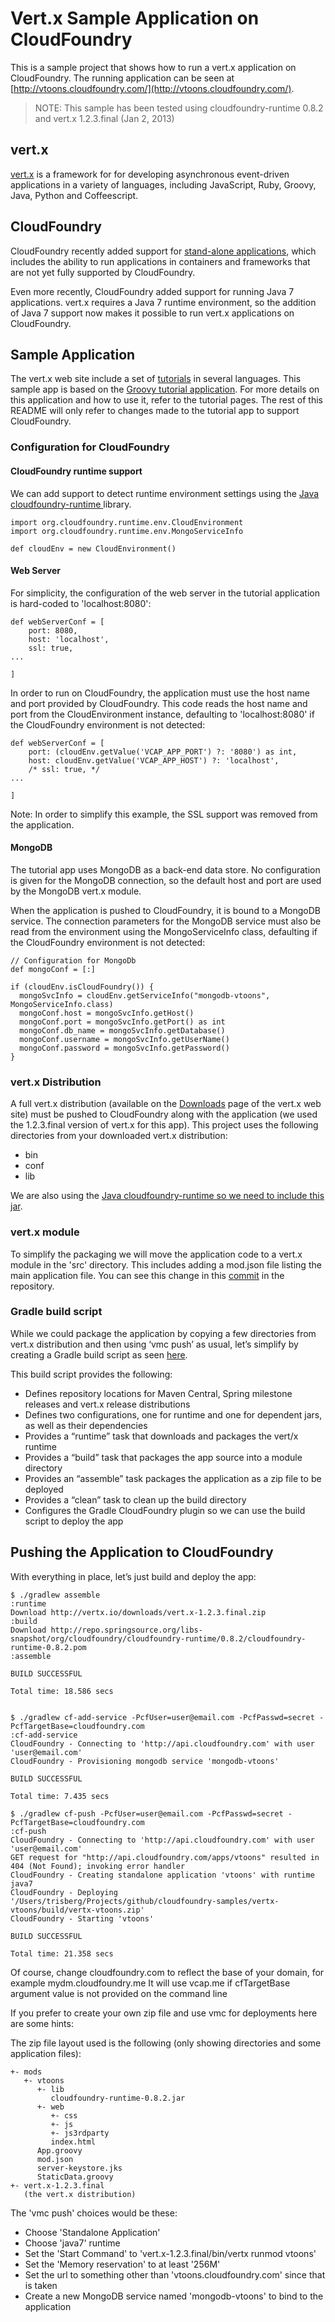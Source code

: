 # Vert.x Sample Application on CloudFoundry

This is a sample project that shows how to run a vert.x application on CloudFoundry. The running application can be seen at [http://vtoons.cloudfoundry.com/](http://vtoons.cloudfoundry.com/).

> NOTE: This sample has been tested using cloudfoundry-runtime 0.8.2 and vert.x 1.2.3.final (Jan 2, 2013)

## vert.x

[vert.x](http://vertx.io/) is a framework for for developing asynchronous event-driven applications in a variety of languages, including JavaScript, Ruby, Groovy, Java, Python and Coffeescript.

## CloudFoundry

CloudFoundry recently added support for [stand-alone applications](http://blog.cloudfoundry.com/2012/05/11/running-standalone-web-applications-on-cloud-foundry/), which includes the ability to run applications in containers and frameworks that are not yet fully supported by CloudFoundry. 

Even more recently, CloudFoundry added support for running Java 7 applications. vert.x requires a Java 7 runtime environment, so the addition of Java 7 support now makes it possible to run vert.x applications on CloudFoundry. 

## Sample Application

The vert.x web site include a set of [tutorials](http://vertx.io/tutorials.html) in several languages. This sample app is based on the [Groovy tutorial application](http://vertx.io/groovy_web_tutorial.html). For more details on this application and how to use it, refer to the tutorial pages. The rest of this README will only refer to changes made to the tutorial app to support CloudFoundry. 

### Configuration for CloudFoundry

#### CloudFoundry runtime support

We can add support to detect runtime environment settings using the [Java cloudfoundry-runtime ](https://github.com/cloudfoundry/vcap-java/tree/master/cloudfoundry-runtime) library.

    import org.cloudfoundry.runtime.env.CloudEnvironment
    import org.cloudfoundry.runtime.env.MongoServiceInfo

    def cloudEnv = new CloudEnvironment()

#### Web Server

For simplicity, the configuration of the web server in the tutorial application is hard-coded to 'localhost:8080':

    def webServerConf = [
        port: 8080,
        host: 'localhost',
        ssl: true,
    ...
    
    ]

In order to run on CloudFoundry, the application must use the host name and port provided by CloudFoundry. This code reads the host name and port from the CloudEnvironment instance, defaulting to 'localhost:8080' if the CloudFoundry environment is not detected:

    def webServerConf = [
        port: (cloudEnv.getValue('VCAP_APP_PORT') ?: '8080') as int,
        host: cloudEnv.getValue('VCAP_APP_HOST') ?: 'localhost',
        /* ssl: true, */
    ...
    
    ]

Note: In order to simplify this example, the SSL support was removed from the application.

#### MongoDB

The tutorial app uses MongoDB as a back-end data store. No configuration is given for the MongoDB connection, so the default host and port are used by the MongoDB vert.x module. 

When the application is pushed to CloudFoundry, it is bound to a MongoDB service. The connection parameters for the MongoDB service must also be read from the environment using the MongoServiceInfo class, defaulting if the CloudFoundry environment is not detected:

    // Configuration for MongoDb 
    def mongoConf = [:]

    if (cloudEnv.isCloudFoundry()) {
      mongoSvcInfo = cloudEnv.getServiceInfo("mongodb-vtoons", MongoServiceInfo.class)
      mongoConf.host = mongoSvcInfo.getHost()
      mongoConf.port = mongoSvcInfo.getPort() as int
      mongoConf.db_name = mongoSvcInfo.getDatabase()
      mongoConf.username = mongoSvcInfo.getUserName()
      mongoConf.password = mongoSvcInfo.getPassword()
    }

### vert.x Distribution

A full vert.x distribution (available on the [Downloads](http://vertx.io/downloads.html) page of the vert.x web site) must be pushed to CloudFoundry along with the application (we used the 1.2.3.final version of vert.x for this app). This project uses the following directories from your downloaded vert.x distribution:

* bin
* conf
* lib

We are also using the [Java cloudfoundry-runtime so we need to include this jar](https://repo.springsource.org/simple/libs-milestone-s3-cache/org/cloudfoundry/cloudfoundry-runtime/0.8.1/cloudfoundry-runtime-0.8.2.jar).

### vert.x module

To simplify the packaging we will move the application code to a vert.x module in the 'src' directory. This includes adding a mod.json file listing the main application file. You can see this change in this [commit](https://github.com/cloudfoundry-samples/vertx-vtoons/commit/54e927f4e6191453d4607fedcc933e205eaf606a) in the repository.

### Gradle build script

While we could package the application by copying a few directories from vert.x distribution and then using ‘vmc push’ as usual, let’s simplify by creating a Gradle build script as seen [here](https://github.com/cloudfoundry-samples/vertx-vtoons/blob/master/build.gradle).

This build script provides the following:

* Defines repository locations for Maven Central, Spring milestone releases and vert.x release distributions
* Defines two configurations, one for runtime and one for dependent jars, as well as their dependencies
* Provides a “runtime” task that downloads and packages the vert/x runtime
* Provides a “build” task that packages the app source into a module directory
* Provides an “assemble” task packages the application as a zip file to be deployed
* Provides a “clean” task to clean up the build directory
* Configures the Gradle CloudFoundry plugin so we can use the build script to deploy the app

## Pushing the Application to CloudFoundry

With everything in place, let’s just build and deploy the app:

    $ ./gradlew assemble
    :runtime
    Download http://vertx.io/downloads/vert.x-1.2.3.final.zip
    :build
    Download http://repo.springsource.org/libs-snapshot/org/cloudfoundry/cloudfoundry-runtime/0.8.2/cloudfoundry-runtime-0.8.2.pom
    :assemble

    BUILD SUCCESSFUL

    Total time: 18.586 secs


    $ ./gradlew cf-add-service -PcfUser=user@email.com -PcfPasswd=secret -PcfTargetBase=cloudfoundry.com
    :cf-add-service
    CloudFoundry - Connecting to 'http://api.cloudfoundry.com' with user 'user@email.com'
    CloudFoundry - Provisioning mongodb service 'mongodb-vtoons'

    BUILD SUCCESSFUL

    Total time: 7.435 secs

    $ ./gradlew cf-push -PcfUser=user@email.com -PcfPasswd=secret -PcfTargetBase=cloudfoundry.com
    :cf-push
    CloudFoundry - Connecting to 'http://api.cloudfoundry.com' with user 'user@email.com'
    GET request for "http://api.cloudfoundry.com/apps/vtoons" resulted in 404 (Not Found); invoking error handler
    CloudFoundry - Creating standalone application 'vtoons' with runtime java7
    CloudFoundry - Deploying '/Users/trisberg/Projects/github/cloudfoundry-samples/vertx-vtoons/build/vertx-vtoons.zip'
    CloudFoundry - Starting 'vtoons'

    BUILD SUCCESSFUL

    Total time: 21.358 secs


Of course, change cloudfoundry.com to reflect the base of your domain, for example mydm.cloudfoundry.me
It will use vcap.me if cfTargetBase argument value is not provided on the command line


If you prefer to create your own zip file and use vmc for deployments here are some hints:

The zip file layout used is the following (only showing directories and some application files):

    +- mods
       +- vtoons
          +- lib
             cloudfoundry-runtime-0.8.2.jar
          +- web
             +- css
             +- js
             +- js3rdparty
             index.html
          App.groovy
          mod.json
          server-keystore.jks
          StaticData.groovy
    +- vert.x-1.2.3.final
       (the vert.x distribution)

The 'vmc push' choices would be these:

* Choose 'Standalone Application'
* Choose 'java7' runtime
* Set the 'Start Command' to 'vert.x-1.2.3.final/bin/vertx runmod vtoons'
* Set the 'Memory reservation' to at least '256M'
* Set the url to something other than 'vtoons.cloudfoundry.com' since that is taken
* Create a new MongoDB service named 'mongodb-vtoons' to bind to the application

